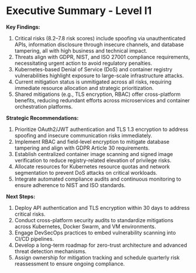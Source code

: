 # Executive Summary - Level l1

**Key Findings:**
1. Critical risks (8.2–7.8 risk scores) include spoofing via unauthenticated APIs, information disclosure through insecure channels, and database tampering, all with high business and technical impact.
2. Threats align with GDPR, NIST, and ISO 27001 compliance requirements, necessitating urgent action to avoid regulatory penalties.
3. Kubernetes-based Denial of Service (DoS) and container registry vulnerabilities highlight exposure to large-scale infrastructure attacks.
4. Current mitigation status is unmitigated across all risks, requiring immediate resource allocation and strategic prioritization.
5. Shared mitigations (e.g., TLS encryption, RBAC) offer cross-platform benefits, reducing redundant efforts across microservices and container orchestration platforms.

**Strategic Recommendations:**
1. Prioritize OAuth2/JWT authentication and TLS 1.3 encryption to address spoofing and insecure communication risks immediately.
2. Implement RBAC and field-level encryption to mitigate database tampering and align with GDPR Article 30 requirements.
3. Establish centralized container image scanning and signed image verification to reduce registry-related elevation of privilege risks.
4. Allocate resources for Kubernetes resource quotas and network segmentation to prevent DoS attacks on critical workloads.
5. Integrate automated compliance audits and continuous monitoring to ensure adherence to NIST and ISO standards.

**Next Steps:**
1. Deploy API authentication and TLS encryption within 30 days to address critical risks.
2. Conduct cross-platform security audits to standardize mitigations across Kubernetes, Docker Swarm, and VM environments.
3. Engage DevSecOps practices to embed vulnerability scanning into CI/CD pipelines.
4. Develop a long-term roadmap for zero-trust architecture and advanced threat detection mechanisms.
5. Assign ownership for mitigation tracking and schedule quarterly risk reassessment to ensure ongoing compliance.

